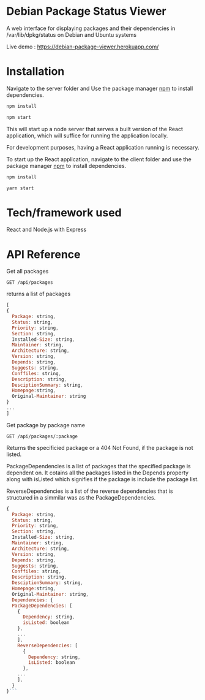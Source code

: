 # Debian Package Status Viewer
A web interface for displaying packages and their dependencies in /var/lib/dpkg/status on Debian and Ubuntu systems

Live demo : https://debian-package-viewer.herokuapp.com/

# Installation

Navigate to the server folder and Use the package manager [npm](https://www.npmjs.com/) to install dependencies.

```bash
npm install
```

```bash
npm start
```

This will start up a node server that serves a built version of the React application, which will suffice for running the application locally. 

For development purposes, having a React application running is necessary.

To start up the React application, navigate to the client folder and use the package manager [npm](https://www.npmjs.com/) to install dependencies.

```bash
npm install
```

```bash
yarn start
```

# Tech/framework used 
React and Node.js with Express

# API Reference

Get all packages

```http
GET /api/packages
```
returns a list of packages
```javascript
[
{
  Package: string,
  Status: string,
  Priority: string,
  Section: string,
  Installed-Size: string,
  Maintainer: string,
  Architecture: string,
  Version: string,
  Depends: string,
  Suggests: string,
  Conffiles: string,
  Description: string,
  DesciptionSummary: string,
  Homepage:string,
  Original-Maintainer: string
}
...
]
```

Get package by package name

```http
GET /api/packages/:package
```

Returns the specificied package or a 404 Not Found, if the package is not listed.

PackageDependencies is a list of packages that the specified package is dependent on. It cotains all the packages listed in the Depends property along with isListed which signifies if the package is include the package list.

ReverseDependencies is a list of the reverse dependencies that is structured in a simmilar was as the PackageDependencies. 

```javascript
{
  Package: string,
  Status: string,
  Priority: string,
  Section: string,
  Installed-Size: string,
  Maintainer: string,
  Architecture: string,
  Version: string,
  Depends: string,
  Suggests: string,
  Conffiles: string,
  Description: string,
  DesciptionSummary: string,
  Homepage:string,
  Original-Maintainer: string,
  Dependencies: {
  PackageDependencies: [
    {
      Dependency: string,
      isListed: boolean
    },
    ...
    ],
    ReverseDependencies: [    
      {
        Dependency: string,
        isListed: boolean
      },
    ... 
    ],
  }
}```



